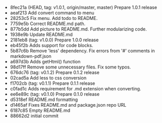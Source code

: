* 8fec21a (HEAD, tag: v1.0.1, origin/master, master) Prepare 1.0.1 release
* aeaf213 Add convert command to menu
* 28253c5 Fix menu. Add todo to README.
* 7759e5b Correct README.md path.
* 877b5dd Add picture to README.md. Further modularizing code.
* 1938e9b Update README.md
* 2181eb8 (tag: v1.0.0) Prepare 1.0.0 release
* eb45f2b Adds support for code blocks.
* 5b87c6b Remove 'less' dependency. Fix errors from '#' comments in markdown-pdf.json
* a697d3b Adds getHtml() function
* 98d17ff Remove some unnecessary files. Fix some typos.
* 676dc76 (tag: v0.1.2) Prepare 0.1.2 release
* 02cad5a Add less to css conversion
* f1702cb (tag: v0.1.1) Prepare 0.1.1 release
* c0fad1c Adds requirement for .md extension when converting.
* ee6e89c (tag: v0.1.0) Prepare 0.1.0 release
* d5318ef README.md formatting
* d1465af Fixes README.md and package.json repo URL
* 6187c85 Empty README.md
* 88662d2 initial commit
